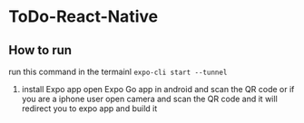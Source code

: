 # ToDo-React-Native
## How to run
run this command in the termainl 
`expo-cli start --tunnel`
1. install Expo app
open Expo Go app in android and scan the QR code
or if you are a iphone user open camera and scan the QR code and it will redirect you to expo app and build it
